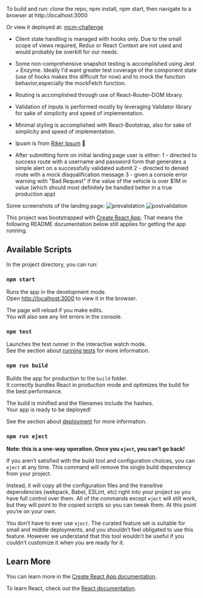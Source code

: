 To build and run: clone the repo, npm install, npm start, then navigate to a browser at http://localhost:3000

Or view it deployed at: [mcm-challenge](https://mcm-challenge.surge.sh)

- Client state handling is managed with hooks only. Due to the small scope of views required, Redux or React Context are not used and would probably be overkill for our needs.

- Some non-comprehensive snapshot testing is accomplished using Jest + Enzyme. Ideally I'd want greater test coverage of the component state (use of hooks makes this difficult for now) and to mock the function behavior,especially the mockFetch function.

- Routing is accomplished through use of React-Router-DOM library.

- Validation of inputs is performed mostly by leveraging Validator library for sake of simplicity and speed of implementation.

- Minimal styling is accomplished with React-Bootstrap, also for sake of simplicity and speed of implementation.

- Ipusm is from [Riker Ipsum](http://rikeripsum.com/#!/) 🤩

- After submitting form on initial landing page user is either:
  1 - directed to success route with a username and password form that generates a simple alert on a successfully validated submit
  2 - directed to denied route with a mock disqualification message
  3 - given a console error warning with "Bad Request" if the value of the vehicle is over \$1M in value (which should most definitely be handled better in a true production app)

Some screenshots of the landing page:
![prevalidation](https://i.imgur.com/aIRE6eZ.png)
![postvalidation](https://i.imgur.com/4nm4DW7.png)

This project was bootstrapped with [Create React App](https://github.com/facebook/create-react-app).
That means the following README documentation below still applies for getting the app running.

## Available Scripts

In the project directory, you can run:

### `npm start`

Runs the app in the development mode.<br />
Open [http://localhost:3000](http://localhost:3000) to view it in the browser.

The page will reload if you make edits.<br />
You will also see any lint errors in the console.

### `npm test`

Launches the test runner in the interactive watch mode.<br />
See the section about [running tests](https://facebook.github.io/create-react-app/docs/running-tests) for more information.

### `npm run build`

Builds the app for production to the `build` folder.<br />
It correctly bundles React in production mode and optimizes the build for the best performance.

The build is minified and the filenames include the hashes.<br />
Your app is ready to be deployed!

See the section about [deployment](https://facebook.github.io/create-react-app/docs/deployment) for more information.

### `npm run eject`

**Note: this is a one-way operation. Once you `eject`, you can’t go back!**

If you aren’t satisfied with the build tool and configuration choices, you can `eject` at any time. This command will remove the single build dependency from your project.

Instead, it will copy all the configuration files and the transitive dependencies (webpack, Babel, ESLint, etc) right into your project so you have full control over them. All of the commands except `eject` will still work, but they will point to the copied scripts so you can tweak them. At this point you’re on your own.

You don’t have to ever use `eject`. The curated feature set is suitable for small and middle deployments, and you shouldn’t feel obligated to use this feature. However we understand that this tool wouldn’t be useful if you couldn’t customize it when you are ready for it.

## Learn More

You can learn more in the [Create React App documentation](https://facebook.github.io/create-react-app/docs/getting-started).

To learn React, check out the [React documentation](https://reactjs.org/).
